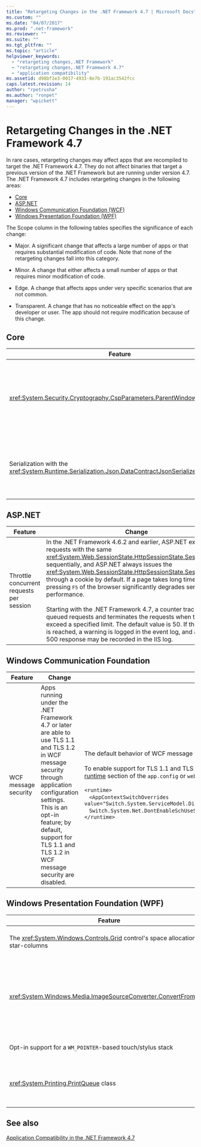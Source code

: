 ```yaml
---
title: "Retargeting Changes in the .NET Framework 4.7 | Microsoft Docs"
ms.custom: ""
ms.date: "04/07/2017"
ms.prod: ".net-framework"
ms.reviewer: ""
ms.suite: ""
ms.tgt_pltfrm: ""
ms.topic: "article"
helpviewer_keywords: 
  - "retargeting changes,.NET Framework"
  - "retargeting changes,.NET Framework 4.7"
  - "application compatibility"
ms.assetid: d98bf1e3-0017-4933-8e7b-191ac3542fcc
caps.latest.revision: 14
author: "rpetrusha"
ms.author: "ronpet"
manager: "wpickett"
---
```

# Retargeting Changes in the .NET Framework 4.7

In rare cases, retargeting changes may affect apps that are recompiled to target the .NET Framework 4.7. They do not affect binaries that target a previous version of the .NET Framework but are running under version 4.7. The .NET Framework 4.7 includes retargeting changes in the following areas:  

-   [Core](#Core)  
-   [ASP.NET](#asp) 
-   [Windows Communication Foundation (WCF)](#WCF)  
-   [Windows Presentation Foundation (WPF)](#WPF)
 
 The Scope column in the following tables specifies the significance of each change:  
  
-   Major. A significant change that affects a large number of apps or that requires substantial modification of code. Note that none of the retargeting changes fall into this category.  
  
-   Minor. A change that either affects a small number of apps or that requires minor modification of code.  
  
-   Edge. A change that affects apps under very specific scenarios that are not common.  
  
-   Transparent. A change that has no noticeable effect on the app's developer or user. The app should not require modification because of this change.  
  
## <a name="Core" /> Core

| Feature | Change | Impact | Scope |
|----|----|----|----|
|<xref:System.Security.Cryptography.CspParameters.ParentWindowHandle%2A> | Applications that target the .NET Framework 4.6.2 and earlier versions expect the value assigned to this property to be an <xref:System.IntPtr> to the specified location in memory where the HWND value resides.<br/></br>Starting with apps that target the .NET Framework 4.7, a Windows Forms application can set the value of this property with code like the following: <br/><br/>` cspParameters.ParentWindowHandle = form.Handle; ` | Apps that find this change of behavior inconvenient can opt out of the new behavior. Similarly, apps that target earlier versions of the .NET Framework but are running on the .NET Framework 4.7 can opt into the new behavior. For more information, see [Mitigation: CspParameters.ParentWindowHandle Expects an HWND](../../../docs/framework/migration-guide/mitigation-cspparameters-parentwindowhandle-expects-an-hwnd.md). | Minor |
| Serialization with the <xref:System.Runtime.Serialization.Json.DataContractJsonSerializer> | Starting with apps that target the .NET Framework 4.7, the serialization of control characters with the <xref:System.Runtime.Serialization.Json.DataContractJsonSerializer> is now compatible with ECMAScript V6 and V8 | This change conforms to the ECMAScript standard and should have little impact. If it does, a compatibility switch is available to restore the previous behavior. For more information, see [Mitigation: Serialization of Control Characters with the DataContractJsonSerializer](../../../docs/framework/migration-guide/mitigation-serialization-control-characters.md)  | Edge |

## <a name="asp" /> ASP.NET

| Feature  |Change  |Impact | Scope | 
---------|---------|---------|-----|
Throttle concurrent requests per session | In the .NET Framework 4.6.2 and earlier, ASP.NET executes requests with the same <xref:System.Web.SessionState.HttpSessionState.SessionID%2A> sequentially, and ASP.NET always issues the <xref:System.Web.SessionState.HttpSessionState.SessionID%2A> through a cookie by default. If a page takes long time to load, pressing <kbd>F5</kbd> of the browser significantly degrades server performance.<br/><br/>Starting with the .NET Framework 4.7, a counter tracks the queued requests and terminates the requests when they exceed a specified limit. The default value is 50. If the the limit is reached, a warning is logged in the event log, and an HTTP 500 response may be recorded in the IIS log.|This change can improve overall server performance.<br/><br/>To restore the old behavior, you can add the following setting to your web.config file to opt out of the new behavior.<br/><br/>`<appSettings>`<br/>&nbsp;&nbsp;&nbsp;`<add key="aspnet:RequestQueueLimitPerSession" value="2147483647"/>`<br/>`</appSettings>` | Edge |

## <a name="WCF" /> Windows Communication Foundation

| Feature  |Change  |Impact | Scope | 
---------|---------|---------|-----|
| WCF message security | Apps running under the .NET Framework 4.7 or later are able to use TLS 1.1 and TLS 1.2 in WCF message security through application configuration settings. This is an opt-in feature; by default, support for TLS 1.1 and TLS 1.2 in WCF message security are disabled. | The default behavior of WCF message security remains unchanged. <br/><br/> To enable support for TLS 1.1 and TLS 1.2, add the following configuration setting to the [runtime](~/docs/framework/configure-apps/file-schema/runtime/runtime-element.md) section of the `app.config` or `web.config` file:  <br/><br/>`<runtime>` <br/> &nbsp;&nbsp;&nbsp;`<AppContextSwitchOverrides value="Switch.System.ServiceModel.DisableUsingServicePointManagerSecurityProtocols=false;`<br/>&nbsp;&nbsp;&nbsp;`Switch.System.Net.DontEnableSchUseStrongCrypto=false" />`<br/>`</runtime>` | Edge |         

## <a name="WPF" /> Windows Presentation Foundation (WPF)  

| Feature | Change | Impact | Scope |
|---|---|---|---|
| The <xref:System.Windows.Controls.Grid> control's space allocation to star-columns | Starting with apps that target the .NET Framework 4.7, WPF replaces the algorithm that the <xref:System.Windows.Controls.Grid> control uses to allocate space to \*-columns.md) | For applications that target the versions of the .NET Framework starting with the .NET Framework 4.7, this change affects the actual width assigned to \*-columns in a number of cases. If this change is undesirable, the previous algorithm can continue to be applied by adding a entry to the application configuration file. For more information, see [Mitigation: Grid Control's Space Allocation to Star-columns](../../../docs/framework/migration-guide/mitigation-grid-control.md). | Minor |
<xref:System.Windows.Media.ImageSourceConverter.ConvertFrom%2A> | In applications that target the .NET Framework 4.6.2 and earlier versions, an error in the exception handling code for the <xref:System.Windows.Media.ImageSourceConverter.ConvertFrom%2A> method caused a <xref:System.NullReferenceException>  to be thrown instead of the intended exception (such as a <xref:System.IO.DirectoryNotFoundException> or a <xref:System.IO.FileNotFoundException>.<br/><br/>Starting with apps that target the .NET Framework 4.7, the correct exception is thrown.  | Applications that target the .NET Framework 4.7 and that depend on handling a <xref:System.NullReferenceException> can restore the previous behavior by adding the following to the configuration setting to the [runtime](~/docs/framework/configure-apps/file-schema/runtime/runtime-element.md) section of the `app.config` file: <br/><br/>`<runtime>`<br/>&nbsp;&nbsp;&nbsp;`<AppContextSwitchOverrides value="Switch.System.Windows.Media.ImageSourceConverter.OverrideExceptionWithNullReferenceException=true"/>`<br/>`</runtime>`| Edge | 
| Opt-in support for a `WM_POINTER`-based touch/stylus stack | Starting with apps that target the .NET Framework 4.7, WPF adds support for an optional `WM_POINTER-based touch.  | This is an opt-in feature that is available on Windows systems starting with Windows 10 Creators Update. WPF apps that do not explicitly opt in to pointer-based touch/stylus support are unaffected. For more information, see [Mitigation: Pointer-based Touch and Stylus Support](../Topic/Mitigation:%20Pointer-based%20Touch%20and%20Stylus%20Support.md). | Edge |
| <xref:System.Printing.PrintQueue> class | Starting with the .NET Framework 4.7, WPF printing APIs using <xref:System.Printing.PrintQueue> by default call the Windows Print Document Package API instead of the now-deprecated XPS Print API.<br/><br/>The old printing stack continues to work as before on older Windows versions. | Neither users nor developers should see any changes in behavior or API usage. <br/><br/>To use the old stack in Windows 10 Creators Update, set the `UseXpsOMPrinting` `REG_DWORD` value of the `HKEY_CURRENT_USER\Software\Microsoft.NETFramework\Windows Presentation Foundation\Printing` registry key to 1. | Edge | 
## See also
[Application Compatibility in the .NET Framework 4.7](application-compatibility-in-the-net-framework-4-7.md)

